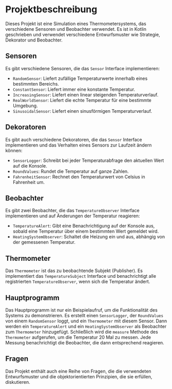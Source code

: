 # Projektbeschreibung

Dieses Projekt ist eine Simulation eines Thermometersystems, das verschiedene Sensoren und Beobachter verwendet. Es ist in Kotlin geschrieben und verwendet verschiedene Entwurfsmuster wie Strategie, Dekorator und Beobachter.

## Sensoren

Es gibt verschiedene Sensoren, die das `Sensor` Interface implementieren:

- `RandomSensor`: Liefert zufällige Temperaturwerte innerhalb eines bestimmten Bereichs.
- `ConstantSensor`: Liefert immer eine konstante Temperatur.
- `IncreasingSensor`: Liefert einen linear steigenden Temperaturverlauf.
- `RealWorldSensor`: Liefert die echte Temperatur für eine bestimmte Umgebung.
- `SinusoidalSensor`: Liefert einen sinusförmigen Temperaturverlauf.

## Dekoratoren

Es gibt auch verschiedene Dekoratoren, die das `Sensor` Interface implementieren und das Verhalten eines Sensors zur Laufzeit ändern können:

- `SensorLogger`: Schreibt bei jeder Temperaturabfrage den aktuellen Wert auf die Konsole.
- `RoundValues`: Rundet die Temperatur auf ganze Zahlen.
- `FahrenheitSensor`: Rechnet den Temperaturwert von Celsius in Fahrenheit um.

## Beobachter

Es gibt zwei Beobachter, die das `TemperatureObserver` Interface implementieren und auf Änderungen der Temperatur reagieren:

- `TemperatureAlert`: Gibt eine Benachrichtigung auf der Konsole aus, sobald eine Temperatur über einem bestimmten Wert gemeldet wird.
- `HeatingSystemObserver`: Schaltet die Heizung ein und aus, abhängig von der gemessenen Temperatur.

## Thermometer

Das `Thermometer` ist das zu beobachtende Subjekt (Publisher). Es implementiert das `TemperatureSubject` Interface und benachrichtigt alle registrierten `TemperatureObserver`, wenn sich die Temperatur ändert.

## Hauptprogramm
Das Hauptprogramm ist nur ein Beispielaufruf, um die Funktionalität des Systems zu demonstrieren. 
Es erstellt einen `SensorLogger`, der `RoundValues` von einem `RandomSensor` loggt, und ein `Thermometer` mit diesem Sensor. Dann werden ein `TemperatureAlert` und ein `HeatingSystemObserver` als Beobachter zum `Thermometer` hinzugefügt. Schließlich wird die `measure` Methode des `Thermometer` aufgerufen, um die Temperatur 20 Mal zu messen. Jede Messung benachrichtigt die Beobachter, die dann entsprechend reagieren.

## Fragen

Das Projekt enthält auch eine Reihe von Fragen, die die verwendeten Entwurfsmuster und die objektorientierten Prinzipien, die sie erfüllen, diskutieren.
